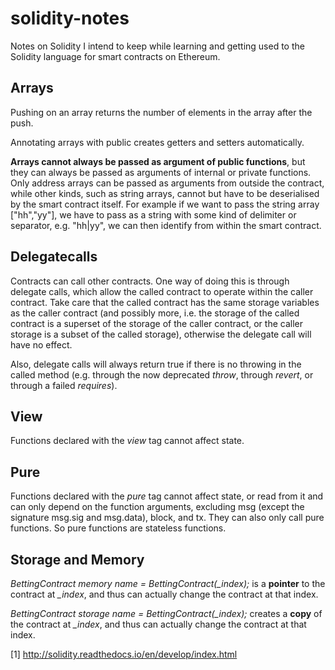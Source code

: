 # solidity-notes
Notes on Solidity I intend to keep while learning and getting used to the Solidity language for smart contracts on Ethereum.


Arrays
-----

Pushing on an array returns the number of elements in the array after the push. 

Annotating arrays with public creates getters and setters automatically. 

<b>Arrays cannot always be passed as argument of public functions</b>, but they can always be passed as arguments of internal or private functions. Only address arrays can be passed as arguments from outside the contract, while other kinds, such as string arrays, cannot but have to be deserialised by the smart contract itself. For example if we want to pass the string array ["hh","yy"], we have to pass as a string with some kind of delimiter or separator, e.g. "hh|yy", we can then identify from within the smart contract.


Delegatecalls
-----

Contracts can call other contracts. One way of doing this is through delegate calls, which allow the called contract to operate within the caller contract. Take care that the called contract has the same storage variables as the caller contract (and possibly more, i.e. the storage of the called contract is a superset of the storage of the caller contract, or the caller storage is a subset of the called storage), otherwise the delegate call will have no effect.

Also, delegate calls will always return true if there is no throwing in the called method (e.g. through the now deprecated <i>throw</i>, through <i>revert</i>, or through a failed <i>requires</i>).

View
----

Functions declared with the <i>view</i> tag cannot affect state.

Pure
----

Functions declared with the <i>pure</i> tag cannot affect state, or read from it and can only depend on the function arguments, excluding msg (except the signature msg.sig and msg.data), block, and tx. They can also only call pure functions. So pure functions are stateless functions.

Storage and Memory
----

<i>BettingContract memory name = BettingContract(_index);</i> is a <b>pointer</b> to the contract at <i>_index</i>, and thus can actually change the contract at that index. 

<i>BettingContract storage name = BettingContract(_index);</i> creates a <b>copy</b> of the contract at <i>_index</i>, and thus can actually change the contract at that index. 




[1] http://solidity.readthedocs.io/en/develop/index.html
